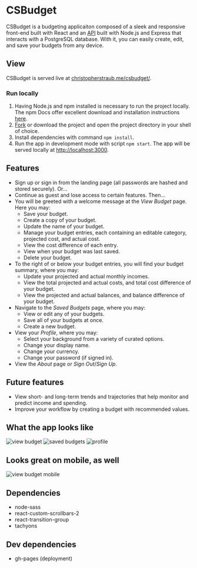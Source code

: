 # CSBudget
CSBudget is a budgeting applicaiton composed of a sleek and responsive front-end built with React and an [API](https://github.com/christopherstraub/csbudget-api) built with Node.js and Express that interacts with a PostgreSQL database. With it, you can easily create, edit, and save your budgets from any device.

## View
CSBudget is served live at [christopherstraub.me/csbudget/](https://christopherstraub.me/csbudget/).

### Run locally
1. Having Node.js and npm installed is necessary to run the project locally. The npm Docs offer excellent download and installation instructions [here](https://docs.npmjs.com/downloading-and-installing-node-js-and-npm).
2. [Fork](https://docs.github.com/en/get-started/quickstart/fork-a-repo) or download the project and open the project directory in your shell of choice.
3. Install dependencies with command `npm install`.
4. Run the app in development mode with script `npm start`. The app will be served locally at [http://localhost:3000](http://localhost:3000).

## Features
* Sign up or sign in from the landing page (all passwords are hashed and stored securely). Or...
* Continue as guest and lose access to certain features. Then...
* You will be greeted with a welcome message at the *View Budget* page. Here you may:
  * Save your budget.
  * Create a copy of your budget.
  * Update the name of your budget.
  * Manage your budget entries, each containing an editable category, projected cost, and actual cost.
  * View the cost difference of each entry.
  * View when your budget was last saved.
  * Delete your budget.
* To the right of or below your budget entries, you will find your budget summary, where you may:
  * Update your projected and actual monthly incomes.
  * View the total projected and actual costs, and total cost difference of your budget.
  * View the projected and actual balances, and balance difference of your budget.
* Navigate to the *Saved Budgets* page, where you may:
   * View or edit any of your budgets.
   * Save all of your budgets at once.
   * Create a new budget.
* View your *Profile*, where you may:
  * Select your background from a variety of curated options.
  * Change your display name.
  * Change your currency.
  * Change your password (if signed in).
* View the *About* page or *Sign Out*/*Sign Up*.

## Future features
* View short- and long-term trends and trajectories that help monitor and predict income and spending.
* Improve your workflow by creating a budget with recommended values.

## What the app looks like
![view budget](https://raw.githubusercontent.com/christopherstraub/csbudget/master/screenshots/view-budget.PNG)
![saved budgets](https://raw.githubusercontent.com/christopherstraub/csbudget/master/screenshots/saved-budgets.PNG)
![profile](https://raw.githubusercontent.com/christopherstraub/csbudget/master/screenshots/profile.PNG)

## Looks great on mobile, as well
![view budget mobile](https://raw.githubusercontent.com/christopherstraub/csbudget/master/screenshots/view-budget-mobile.png)

## Dependencies
* node-sass
* react-custom-scrollbars-2
* react-transition-group
* tachyons

## Dev dependencies
* gh-pages (deployment)
